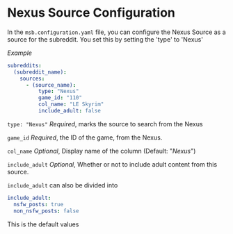 # Nexus Source Configuration

In the `msb.configuration.yaml` file, you can configure the Nexus Source as a source for the subreddit. You set this by setting the 'type' to 'Nexus'


_Example_
````yaml
subreddits:
  (subreddit_name):
    sources:
      - (source_name):
          type: "Nexus"
          game_id: "110"
          col_name: "LE Skyrim"
          include_adult: false
````

`type: "Nexus"` *Required*, marks the source to search from the Nexus

`game_id` *Required*, the ID of the game, from the Nexus.

`col_name` *Optional*, Display name of the column (Default: "*Nexus*")

`include_adult` *Optional*, Whether or not to include adult content from this source.

`include_adult` can also be divided into

```yaml
include_adult:
  nsfw_posts: true
  non_nsfw_posts: false
```

This is the default values




